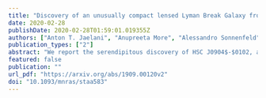 ```yaml
---
title: "Discovery of an unusually compact lensed Lyman Break Galaxy from the Hyper Suprime-Cam Survey"
date: 2020-02-28
publishDate: 2020-02-28T01:59:01.019355Z
authors: ["Anton T. Jaelani", "Anupreeta More", "Alessandro Sonnenfeld", "Masamune Oguri", "Cristian E. Rusu", "Kenneth C. Wong", "James H. H. Chan", "Sherry H. Suyu", "Issha Kayo", "Chien-Hsiu Lee", "Kaiki T. Inoue"]
publication_types: ["2"]
abstract: "We report the serendipitous discovery of HSC J0904$-$0102, a quadruply-lensed Lyman break galaxy (LBG) in the Survey of Gravitationally-lensed Objects in Hyper Suprime-Cam Imaging (SuGOHI). Owing to its point-like appearance, the source was thought to be a lensed active galactic nucleus. We obtained follow-up spectroscopic data with the Gemini Multi-Object Spectrographs on the Gemini South Telescope, which confirmed this to be a lens system. The deflecting foreground galaxy is a typical early-type galaxy at a high redshift of $z_ {\\ell} = 0.957$ with stellar velocity dispersion $\\sigma_v = 259 \\pm 56$ km s$^{-1}$. The lensed source is identified as an LBG at $z_\\mathrm{s} = 3.403$, based on the sharp drop bluewards of Ly$\\alpha$ and other absorption features. A simple lens mass model for the system, assuming a singular isothermal ellipsoid, yields an Einstein radius of $\\theta_ \\mathrm{Ein} = 1. 23^{\\prime\\prime}$ and a total mass within the Einstein radius of $M_ \\mathrm{Ein} = (5.55 \\pm 0.24) \\times 10^{11}\\mskip3mu M_ \\odot$ corresponding to a velocity dispersion of $\\sigma_ \\mathrm{SIE}= 283 \\pm 3$ km s$^{-1}$, which is in good agreement with the value derived spectroscopically. The most isolated lensed LBG image has a magnification of $\\sim 6.5$. In comparison with other lensed LBGs and typical $z \\sim 4$ LBG populations, HSC J0904$-$0102 is unusually compact, an outlier at $\\gt 2\\sigma$ confidence. Together with a previously discovered SuGOHI lens, HSC J1152$+$0047, that is similarly compact, we believe that the HSC Survey is extending LBG studies down to smaller galaxy sizes."
featured: false
publication: ""
url_pdf: "https://arxiv.org/abs/1909.00120v2"
doi: "10.1093/mnras/staa583"
---
```


